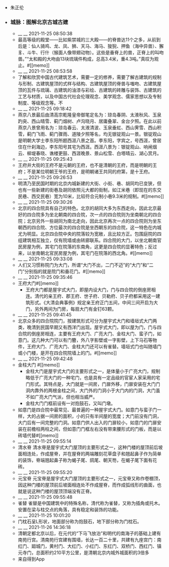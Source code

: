 - 朱正伦
- ### 城脉：图解北京古城古建
    - __ __ 2021-11-25 08:50:38
    - 最高等级的殿堂——比如紫禁城的三大殿——的脊兽达11个之多，从前到后是：仙人骑鸡、龙、凤、狮、天马、海马、狻猊、押鱼（海中异兽）、獬豸、斗牛、行什（猴面人像带翅动物）。这些是垂脊上的兽，正脊上的叫吻兽。”“太和殿的大吻由13块琉璃件构成，总高3.4米，重4.3吨。”真叹为观止。#[[memo]]
    - __ __ 2021-11-25 08:53:58
    - 了解和欣赏中国古代建筑艺术，需要一定的修养，需要了解古建筑的规制与形制、古建筑屋顶的式样与结构、古建筑屋顶的脊兽与嗤吻、古建筑屋顶的瓦件与琉璃、古建筑的油漆与彩绘、古建筑的砖雕与装饰、古建筑的工艺与材质，以及中国古代社会伦理观念、美学观念、儒家思想以及专制制度、等级观念等。不
    - __ __ 2021-11-25 09:18:42
    - 燕京八景最后由清高宗乾隆皇帝御笔定名为：琼岛春阴、太液秋风、玉泉趵突、西山晴雪、蓟门烟树、卢沟晓月、居庸叠翠、金台夕照。在此以前燕京八景曾用名为：琼岛春云、太液清波、玉泉垂虹、西山霁雪、西山积雪，蓟门飞雨、蓟门骤雨、道陵夕照等名，均无银锭观山一景。银锭观山是明朝大学士李东阳所题西涯八景之首。李东阳，字宾之，号西涯，曾居住在什刹海边，李东阳号其宅为西涯。西涯八景为：银锭观山、响闸烟云、柳堤春晓、谯楼更鼓、西涯晚景、景山松雪、白塔晴云、湖心赏月。
    - __ __ 2021-11-25 09:25:43
    - 王府井大街的王府不是元朝的王府，也不是清朝的王府，而是明朝的王府；不是某位明朝王爷的王府，是明朝诸王共同的府第，是十王府。
    - __ __ 2021-11-25 09:26:53
    - 明清乃至民国时期的北京内城新建的大街、小街、巷、胡同均已变狭，但也有一些新建的街巷及胡同依照元大都的街制，如江米巷（即现在的东交民巷、西交民巷）宽为10米，比较符合元制小巷9.3米的规制。#[[memo]]
    - __ __ 2021-11-25 09:30:26
    - 北京的四合院具有自己的特色。北京的胡同大多为东西走向，因此北京最好的四合院多为坐北朝南的四合院，次一点的四合院则为坐南朝北的四合院；北京另外一些胡同为南北走向，因此北京再次一点的四合院则为坐东朝西的四合院、方位最次的四合院是坐西朝东的四合院，这一特色在内城尤为明显。北京四合院中央的院落较为宽敞，且比较方正。包围庭院的四组建筑相互独立，仅有院墙或由转廊联系。四合院的大门，以坐北朝南官民房屋为例，其宅门在院落的东南角，这更是四合院的显著特色；反过来，以坐南朝北官民房屋为例，其宅门在院落的西北角。#[[memo]]
    - __ __ 2021-11-25 09:33:08
    - 人们又习惯称院门为大门，所谓“大门不出，二门不迈”的“大门”和“二门”分别指的就是院门和垂花门。#[[memo]]
    - __ __ 2021-11-25 09:35:46
    - 王府大门#[[memo]]
        - 王府大门都是屋宇式大门，即屋内设大门，门与四合院的倒座房相连。清代的亲王府、郡王府、世子府、贝勒府、贝子府都采用这一建筑形式。《大清会典事例》规定亲王府正门五间，中间三间开启为大门，另外两间为门房，每扇大门有金钉63颗。
    - __ __ 2021-11-25 09:41:45
    - 北京众多的四合院院门，按建筑形式可分为屋宇式大门和墙垣式大门两类，晚清到民国早期又有西洋门出现。屋宇式大门，即以屋为门，门与四合院的倒座房相连，主要有王府大门、广亮大门、金柱大门、蛮子门，如意门。这几种大门可以有门簪，外八字影壁或一字影壁，上下马石等物件，王府大门、广亮大门、金柱大门还可以有雀替。墙垣式门也叫随墙门或小门楼，是开在四合院院墙上的门。#[[memo]]
    - __ __ 2021-11-25 09:42:48
    - 金柱大门 #[[memo]]
        - 金柱大门是屋宇式大门的主要形式之一，是体量小于广亮大门，规制略低于广亮大门的一种宅门，也是具有一定品级的官宦人家采用的宅门形式。其特点是，大门就是一间房，门扉外移，门扉安装在大门门洞内靠外的两根金柱之间，大门外的门洞小于大门内的门洞，大门虽不如广亮大门气派，但也相当威严。
        - 金柱大门门框前设有一对抱鼓石，又叫门墩。
    - 如意门是四合院中最常见、最普遍的一种屋宇式大门。如意门与蛮子门一样，大的占据一间房的面积，小的只有半间屋的宽度；大门前没有门洞，大门后有一间完整的门洞。如意门供人出入的门扉较小，如意门的门扉安装在前檐柱两柱之间，但如意门门框左右没有带束腰形式的门板，而是以砖墙代替#[[memo]]
    - __ __ 2021-11-25 09:55:14
    - 清水脊 清水脊是屋宇式大门屋顶的主要形式之一，这种门楼的屋顶前后坡面相连处，作成屋脊，并在屋脊的两端雕刻花草盘子和翘起鼻子作为简单的装饰，脊端翘起鼻子称为蝎子尾、鸱尾、朝天笏，在蝎子尾下面有花砖。
    - __ __ 2021-11-25 09:55:20
    - 元宝脊 元宝脊是屋宇式大门屋顶的主要形式之一，元宝脊又称作卷棚顶，因这种门楼的屋顶前后坡面相连处不作成屋脊，而作成弧线形的曲面，也就是说这种门楼的屋顶顶端没有正脊。
    - __ __ 2021-11-25 09:55:48
    - 雀替 雀替是中国建筑中的特殊名称，清代称为雀替，又称为插角或托木。安置在梁与柱交点的角落，具有稳定和装饰的功能。
    - __ __ 2021-11-25 10:01:20
    - 门枕石呈L形状，地面部分称为抱鼓石，地下部分称为门枕石。
    - __ __ 2021-11-26 14:36:18
    - 清朝定都北京以后，在元代的“下马飞放泊”和明代的南海子的基础上建有南苑行宫。清南苑行宫建有围墙，长达一百二十里，共建有九座宫门：南红门、廻城门，黄村门、大红门、小红门、东红门、双桥门、西红门、镇元寺门，总面积约210平方公里，是清朝北京内城外城面积的3倍多
    - 来自得到App
